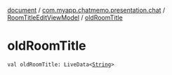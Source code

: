 [document](../../index.md) / [com.myapp.chatmemo.presentation.chat](../index.md) / [RoomTitleEditViewModel](index.md) / [oldRoomTitle](./old-room-title.md)

# oldRoomTitle

`val oldRoomTitle: LiveData<`[`String`](https://kotlinlang.org/api/latest/jvm/stdlib/kotlin/-string/index.html)`>`
